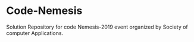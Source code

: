 # Code-Nemesis
Solution Repository for code Nemesis-2019 event organized by Society of computer Applications.
